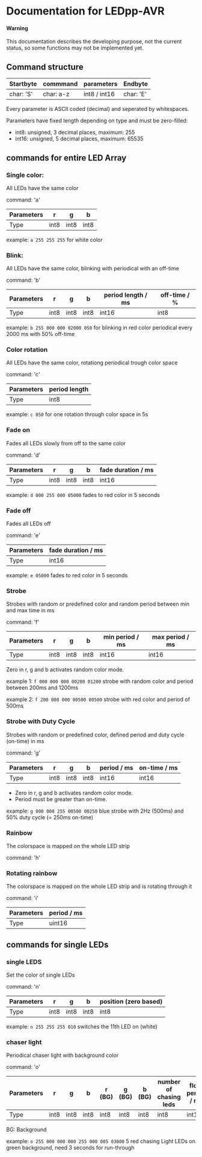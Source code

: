 # Documentation for LEDpp-AVR

#### Warning

This documentation describes the developing purpose, not the current status, so some functions may not be implemented yet.

## Command structure

| Startbyte |  commmand   |    parameters        |  Endbyte   |
|-----------|-------------|----------------------|------------|
| char: 'S' | char: a-z   |    int8 / int16      | char: 'E'  |

Every parameter is ASCII coded (decimal) and seperated by whitespaces.

Parameters have fixed length depending on type and must be zero-filled:

* int8: unsigned, 3 decimal places, maximum: 255
* int16: unsigned, 5 decimal places, maximum: 65535


## commands for entire LED Array

### Single color:

All LEDs have the same color

command: 'a'

| Parameters | r    | g    | b    |
|------------|------|------|------|
| Type       | int8 | int8 | int8 |

example: `a 255 255 255` for white color



### Blink:

All LEDs have the same color, blinking with periodical with an off-time

command: 'b'

| Parameters | r    | g    | b    | period length / ms | off-time / % |
|------------|------|------|------|--------------------|--------------|
| Type       | int8 | int8 | int8 | int16              | int8         |

example: `b 255 000 000 02000 050` for blinking in red color periodical every 2000 ms with 50% off-time



### Color rotation

All LEDs have the same color, rotationg periodical trough color space

command: 'c'

| Parameters | period length |
|------------|---------------|
| Type       | int8          |

example: `c 050` for one rotation through color space in 5s



### Fade on

Fades all LEDs slowly from off to the same color

command: 'd'

| Parameters | r    | g    | b    | fade duration / ms |
|------------|------|------|------|--------------------|
| Type       | int8 | int8 | int8 | int16              |

example: `d 000 255 000 05000` fades to red color in 5 seconds



### Fade off

Fades all LEDs off

command: 'e'

| Parameters | fade duration / ms |
|------------|--------------------|
| Type       | int16              |

example: `e 05000` fades to red color in 5 seconds



### Strobe

Strobes with random or predefined color and random period between min and max time in ms

command: 'f'

| Parameters | r    | g    | b    | min period / ms | max period / ms |
|------------|------|------|------|-----------------|-----------------|
| Type       | int8 | int8 | int8 | int16           | int16           |

Zero in r, g and b activates random color mode.

example 1: `f 000 000 000 00200 01200` strobe with random color and period between 200ms and 1200ms

example 2: `f 200 000 000 00500 00500` strobe with red color and period of 500ms



### Strobe with Duty Cycle

Strobes with random or predefined color, defined period and duty cycle (on-time) in ms

command: 'g'

| Parameters | r    | g    | b    | period / ms | on-time / ms |
|------------|------|------|------|-------------|--------------|
| Type       | int8 | int8 | int8 | int16       | int16        |

* Zero in r, g and b activates random color mode.
* Period must be greater than on-time.

example: `g 000 000 255 00500 00250` blue strobe with 2Hz (500ms) and 50% duty cycle (= 250ms on-time)



### Rainbow

The colorspace is mapped on the whole LED strip

command: 'h'



### Rotating rainbow

The colorspace is mapped on the whole LED strip and is rotating through it

command: 'i'

| Parameters |  period / ms   |
|------------|----------------|
| Type       | uint16         |




## commands for single LEDs

### single LEDS

Set the color of single LEDs

command: 'n'

| Parameters | r    | g    | b    | position (zero based) |
|------------|------|------|------|-----------------------|
| Type       | int8 | int8 | int8 | int8                  |

example: `n 255 255 255 010` switches the 11th LED on (white)



### chaser light

Periodical chaser light with background color

command: 'o'

| Parameters | r    | g    | b    | r (BG) | g (BG) | b (BG) | number of chasing leds | float period / ms |
|------------|------|------|------|--------|--------|--------|------------------------|-------------------|
| Type       | int8 | int8 | int8 | int8   | int8   | int8   | int8                   | int16             |

BG: Background

example: `o 255 000 000 000 255 000 005 03000` 5 red chasing Light LEDs on green background, need 3 seconds for run-through
